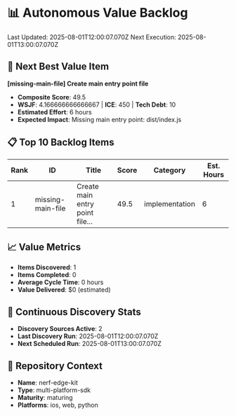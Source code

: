 # 📊 Autonomous Value Backlog

Last Updated: 2025-08-01T12:00:07.070Z
Next Execution: 2025-08-01T13:00:07.070Z

## 🎯 Next Best Value Item
**[missing-main-file] Create main entry point file**
- **Composite Score**: 49.5
- **WSJF**: 4.166666666666667 | **ICE**: 450 | **Tech Debt**: 10
- **Estimated Effort**: 6 hours
- **Expected Impact**: Missing main entry point: dist/index.js

## 📋 Top 10 Backlog Items

| Rank | ID | Title | Score | Category | Est. Hours |
|------|-----|--------|---------|----------|------------|
| 1 | missing-main-file | Create main entry point file... | 49.5 | implementation | 6 |

## 📈 Value Metrics
- **Items Discovered**: 1
- **Items Completed**: 0
- **Average Cycle Time**: 0 hours
- **Value Delivered**: $0 (estimated)

## 🔄 Continuous Discovery Stats
- **Discovery Sources Active**: 2
- **Last Discovery Run**: 2025-08-01T12:00:07.070Z
- **Next Scheduled Run**: 2025-08-01T13:00:07.070Z

## 🎯 Repository Context
- **Name**: nerf-edge-kit
- **Type**: multi-platform-sdk
- **Maturity**: maturing
- **Platforms**: ios, web, python
